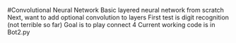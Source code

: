 #Convolutional Neural Network
Basic layered neural network from scratch
Next, want to add optional convolution to layers
First test is digit recognition (not terrible so far)
Goal is to play connect 4
Current working code is in Bot2.py
